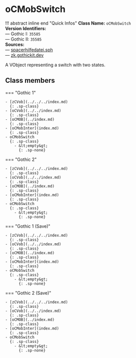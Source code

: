 # oCMobSwitch

!!! abstract inline end "Quick Infos"
    **Class Name:** `oCMobSwitch`<br/>
    **Version Identifiers:**<br />
    — Gothic I: `35585`<br/>
    — Gothic II: `35585`<br/>
    **Sources:**<br/>
    — [spacerhilfedatei.sph](https://wiki.worldofgothic.de/doku.php?id=spacer:hilfedatei)<br/>
    — [zk.gothickit.dev](https://zk.gothickit.dev/engine/objects/oCMobSwitch/)

A VObject representing a switch with two states.

## Class members

=== "Gothic 1"

    - [zCVob](../../../index.md)
      {: .sp-class}
    - [oCVob](../../index.md)
      {: .sp-class}
    - [oCMOB](../index.md)
      {: .sp-class}
    - [oCMobInter](index.md)
      {: .sp-class}
    - oCMobSwitch
      {: .sp-class}
        - &lt;empty&gt;
          {: .sp-none}

=== "Gothic 2"

    - [zCVob](../../../index.md)
      {: .sp-class}
    - [oCVob](../../index.md)
      {: .sp-class}
    - [oCMOB](../index.md)
      {: .sp-class}
    - [oCMobInter](index.md)
      {: .sp-class}
    - oCMobSwitch
      {: .sp-class}
        - &lt;empty&gt;
          {: .sp-none}

=== "Gothic 1 (Save)"

    - [zCVob](../../../index.md)
      {: .sp-class}
    - [oCVob](../../index.md)
      {: .sp-class}
    - [oCMOB](../index.md)
      {: .sp-class}
    - [oCMobInter](index.md)
      {: .sp-class}
    - oCMobSwitch
      {: .sp-class}
        - &lt;empty&gt;
          {: .sp-none}

=== "Gothic 2 (Save)"

    - [zCVob](../../../index.md)
      {: .sp-class}
    - [oCVob](../../index.md)
      {: .sp-class}
    - [oCMOB](../index.md)
      {: .sp-class}
    - [oCMobInter](index.md)
      {: .sp-class}
    - oCMobSwitch
      {: .sp-class}
        - &lt;empty&gt;
          {: .sp-none}
